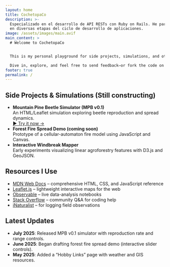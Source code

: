 ```yaml
---
layout: home
title: CochetopaCo
description: >-
  Especializado en el desarrollo de API RESTs con Ruby on Rails. He participado
  en diversas etapas del ciclo de desarrollo de aplicaciones.
image: /assets/images/main.avif
main_content: >
  # Welcome to CochetopaCo


  This is my personal playground for side projects, simulations, and other hobby-driven experiments. Here you’ll find early demos of interactive models, starter code snippets, and curated links to the tools and tutorials I turn to most.

  Dive in, explore, and feel free to send feedback—or fork the code on GitHub.
footer: true
permalink: /
---
```

## Side Projects & Simulations (Still constructing)

- **Mountain Pine Beetle Simulator (MPB v0.1)**  
  An HTML/Leaflet simulation exploring beetle reproduction and spread dynamics.  
  [▶ Try it now →](/games/MPB_Simulator/MPB-v0.1.html)
- **Forest Fire Spread Demo (coming soon)**  
  Prototype of a cellular-automaton fire model using JavaScript and Canvas.
- **Interactive Windbreak Mapper**  
  Early experiments visualizing linear agroforestry features with D3.js and GeoJSON.

## Resources I Use

- [MDN Web Docs](https://developer.mozilla.org) – comprehensive HTML, CSS, and JavaScript reference  
- [Leaflet.js](https://leafletjs.com) – lightweight interactive maps for the web  
- [Observable](https://observablehq.com) – live data-analysis notebooks  
- [Stack Overflow](https://stackoverflow.com) – community Q&A for coding help  
- [iNaturalist](https://www.inaturalist.org/people/parker_hopkins) – for logging field observations

## Latest Updates

- **July 2025**: Released MPB v0.1 simulator with reproduction rate and range controls.  
- **June 2025**: Began drafting forest fire spread demo (interactive slider controls).  
- **May 2025**: Added a “Hobby Links” page with weather and GIS resources.  